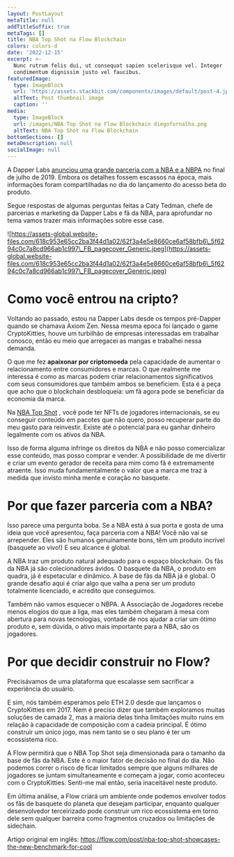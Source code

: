 ```yaml
---
layout: PostLayout
metaTitle: null
addTitleSuffix: true
metaTags: []
title: NBA Top Shot na Flow Blockchain
colors: colors-d
date: '2022-12-15'
excerpt: >-
  Nunc rutrum felis dui, ut consequat sapien scelerisque vel. Integer
  condimentum dignissim justo vel faucibus.
featuredImage:
  type: ImageBlock
  url: 'https://assets.stackbit.com/components/images/default/post-4.jpeg'
  altText: Post thumbnail image
  caption: ''
media:
  type: ImageBlock
  url: /images/NBA Top Shot na Flow Blockchain diegofornalha.png
  altText: NBA Top Shot na Flow Blockchain
bottomSections: []
metaDescription: null
socialImage: null
---
```

A Dapper Labs [anunciou uma grande parceria com a NBA e a NBPA](https://pr.nba.com/nba-nbpa-dapper-labs-blockchain-game/) no final de julho de 2019. Embora os detalhes fossem escassos na época, mais informações foram compartilhadas no dia do lançamento do acesso beta do produto.

Segue respostas de algumas perguntas feitas a Caty Tedman, chefe de parcerias e marketing da Dapper Labs e fã da NBA, para aprofundar no tema vamos trazer mais informações sobre esse case.

![https://assets-global.website-files.com/618c953e65cc2ba3f44d1a02/62f3a4e5e8660ce6af58bfb6\_5f6294c0c7a8cd966ab1c997\_FB_pagecover_Generic.jpeg](https://assets-global.website-files.com/618c953e65cc2ba3f44d1a02/62f3a4e5e8660ce6af58bfb6\_5f6294c0c7a8cd966ab1c997\_FB_pagecover_Generic.jpeg)

# **Como você entrou na cripto?**

Voltando ao passado, estou na Dapper Labs desde os tempos pré-Dapper quando se chamava Axiom Zen. Nessa mesma epoca foi lançado o game CryptoKitties, houve um turbilhão de empresas interessadas em trabalhar conosco, então eu meio que arregacei as mangas e trabalhei nessa demanda.

O que me fez **apaixonar por criptomoeda** pela capacidade de aumentar o relacionamento entre consumidores e marcas. O que realmente me interessa é como as marcas podem criar relacionamentos significativos com seus consumidores que também ambos se beneficiem. Esta é a peça que acho que o blockchain desbloqueia: um fã agora pode se beneficiar da economia da marca.

Na [NBA Top Shot](https://www.nbatopshot.com/) , você pode ter NFTs de jogadores internacionais, se eu conseguir conteúdo em pacotes que não quero, posso recuperar parte do meu gasto para reinvestir. Existe até o potencial para eu ganhar dinheiro legalmente com os ativos da NBA. 

Isso de forma alguma infringe os direitos da NBA e não posso comercializar esse conteúdo, mas posso comprar e vender. A possibilidade de me divertir e criar um evento gerador de receita para mim como fã é extremamente atraente. Isso muda fundamentalmente o valor que a marca me traz à medida que invisto minha mente e coração no basquete.

# **Por que fazer parceria com a NBA?**

Isso parece uma pergunta boba. Se a NBA está à sua porta e gosta de uma ideia que você apresentou, faça parceria com a NBA! Você não vai se arrepender. Eles são humanos genuinamente bons, têm um produto incrível (basquete ao vivo!) E seu alcance é global.

A NBA traz um produto natural adequado para o espaço blockchain. Os fãs da NBA já são colecionadores ávidos. O basquete da NBA, o produto em quadra, já é espetacular e dinâmico. A base de fãs da NBA já é global. O grande desafio aqui é criar algo que valha a pena ser um produto totalmente licenciado, e acredito que conseguimos.

Também não vamos esquecer o NBPA. A Associação de Jogadores recebe menos elogios do que a liga, mas eles também chegaram à mesa com abertura para novas tecnologias, vontade de nos ajudar a criar um ótimo produto e, sem dúvida, o ativo mais importante para a NBA, são os jogadores.

# **Por que decidir construir no Flow?**

Precisávamos de uma plataforma que escalasse sem sacrificar a experiência do usuário. 

E sim, nós também esperamos pelo ETH 2.0 desde que lançamos o CryptoKitties em 2017. Nem é preciso dizer que também exploramos muitas soluções de camada 2, mas a maioria delas tinha limitações muito ruins em relação à capacidade de composição com a cadeia principal. É ótimo construir um único jogo, mas nem tanto se o seu plano é ter um ecossistema rico.

A Flow permitirá que o NBA Top Shot seja dimensionada para o tamanho da base de fãs da NBA. Este é o maior fator de decisão no final do dia. Não podemos correr o risco de ficar limitados sempre que alguns milhares de jogadores se juntam simultaneamente e começam a jogar, como aconteceu com o CryptoKitties. Senti-me mal então, seria inaceitável neste produto.

Em última análise, a Flow criará um ambiente onde podemos envolver todos os fãs de basquete do planeta que desejam participar, enquanto qualquer desenvolvedor terceirizado pode construir um rico ecossistema em torno dele sem qualquer barreira como fragmentos cruzados ou limitações de sidechain.

Artigo original em inglês: <https://flow.com/post/nba-top-shot-showcases-the-new-benchmark-for-cool>
